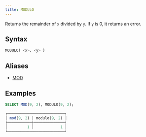```yaml
---
title: MODULO
---
```


Returns the remainder of `x` divided by `y`. If `y` is 0, it returns an error.

## Syntax

```sql
MODULO( <x>, <y> )
```

## Aliases

- [MOD](mod.md)

## Examples

```sql
SELECT MOD(9, 2), MODULO(9, 2);

┌──────────────────────────┐
│ mod(9, 2) │ modulo(9, 2) │
├───────────┼──────────────┤
│         1 │            1 │
└──────────────────────────┘
```